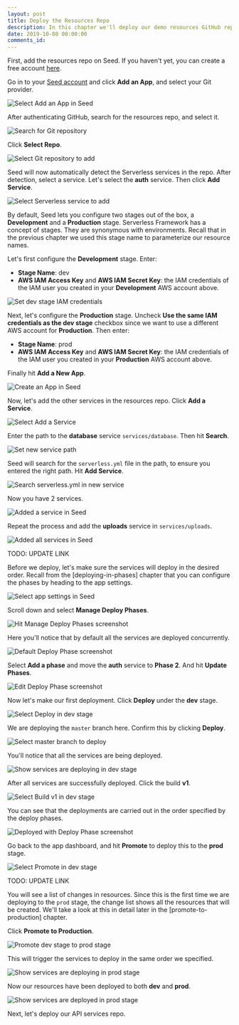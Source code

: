 ```yaml
---
layout: post
title: Deploy the Resources Repo
description: In this chapter we'll deploy our demo resources GitHub repo of our Serverless app to multiple AWS environments. We'll be using Seed to manage our deployments and environments.
date: 2019-10-08 00:00:00
comments_id: 
---
```


First, add the resources repo on Seed. If you haven't yet, you can create a free account [here](https://console.seed.run/signup).

Go in to your [Seed account](https://console.seed.run) and click **Add an App**, and select your Git provider.

![Select Add an App in Seed](/assets/best-practices/deploy-envs-1.png)

After authenticating GitHub, search for the resources repo, and select it.

![Search for Git repository](/assets/best-practices/deploy-envs-2.png)

Click **Select Repo**.

![Select Git repository to add](/assets/best-practices/deploy-envs-3.png)

Seed will now automatically detect the Serverless services in the repo. After detection, select a service. Let's select the **auth** service. Then click **Add Service**.

![Select Serverless service to add](/assets/best-practices/deploy-envs-4.png)

By default, Seed lets you configure two stages out of the box, a **Development** and a **Production** stage. Serverless Framework has a concept of stages. They are synonymous with environments. Recall that in the previous chapter we used this stage name to parameterize our resource names.

Let's first configure the **Development** stage. Enter:
- **Stage Name**: dev
- **AWS IAM Access Key** and **AWS IAM Secret Key**: the IAM credentials of the IAM user you created in your **Development** AWS account above.

![Set dev stage IAM credentials](/assets/best-practices/deploy-envs-5.png)

Next, let's configure the **Production** stage. Uncheck **Use the same IAM credentials as the dev stage** checkbox since we want to use a different AWS account for **Production**. Then enter:
- **Stage Name**: prod
- **AWS IAM Access Key** and **AWS IAM Secret Key**: the IAM credentials of the IAM user you created in your **Production** AWS account above.

Finally hit **Add a New App**.

![Create an App in Seed](/assets/best-practices/deploy-envs-6.png)

Now, let's add the other services in the resources repo. Click **Add a Service**.

![Select Add a Service](/assets/best-practices/deploy-envs-7.png)

Enter the path to the **database** service `services/database`. Then hit **Search**.

![Set new service path](/assets/best-practices/deploy-envs-8.png)

Seed will search for the `serverless.yml` file in the path, to ensure you entered the right path. Hit **Add Service**.

![Search serverless.yml in new service](/assets/best-practices/deploy-envs-9.png)

Now you have 2 services.

![Added a service in Seed](/assets/best-practices/deploy-envs-10.png)

Repeat the process and add the **uploads** service in `services/uploads`.

![Added all services in Seed](/assets/best-practices/deploy-envs-11.png)

TODO: UPDATE LINK

Before we deploy, let's make sure the services will deploy in the desired order. Recall from the [deploying-in-phases] chapter that you can configure the phases by heading to the app settings.

![Select app settings in Seed](/assets/best-practices/deploy-envs-12.png)

Scroll down and select **Manage Deploy Phases**.

![Hit Manage Deploy Phases screenshot](/assets/best-practices/deploy-envs-13.png)

Here you'll notice that by default all the services are deployed concurrently.

![Default Deploy Phase screenshot](/assets/best-practices/deploy-envs-14.png)

Select **Add a phase** and move the **auth** service to **Phase 2**. And hit **Update Phases**.

![Edit Deploy Phase screenshot](/assets/best-practices/deploy-envs-15.png)

Now let's make our first deployment. Click **Deploy** under the **dev** stage.

![Select Deploy in dev stage](/assets/best-practices/deploy-envs-16.png)

We are deploying the `master` branch here. Confirm this by clicking **Deploy**.

![Select master branch to deploy](/assets/best-practices/deploy-envs-17.png)

You'll notice that all the services are being deployed.

![Show services are deploying in dev stage](/assets/best-practices/deploy-envs-18.png)

After all services are successfully deployed. Click the build **v1**.

![Select Build v1 in dev stage](/assets/best-practices/deploy-envs-19.png)

You can see that the deployments are carried out in the order specified by the deploy phases.

![Deployed with Deploy Phase screenshot](/assets/best-practices/deploy-envs-20.png)

Go back to the app dashboard, and hit **Promote** to deploy this to the **prod** stage.

![Select Promote in dev stage](/assets/best-practices/deploy-envs-20a.png)

TODO: UPDATE LINK

You will see a list of changes in resources. Since this is the first time we are deploying to the `prod` stage, the change list shows all the resources that will be created. We'll take a look at this in detail later in the [promote-to-production] chapter.

Click **Promote to Production**.

![Promote dev stage to prod stage](/assets/best-practices/deploy-envs-20b.png)

This will trigger the services to deploy in the same order we specified.

![Show services are deploying in prod stage](/assets/best-practices/deploy-envs-20c.png)

Now our resources have been deployed to both **dev** and **prod**.

![Show services are deployed in prod stage](/assets/best-practices/deploy-envs-20d.png)

Next, let's deploy our API services repo.

